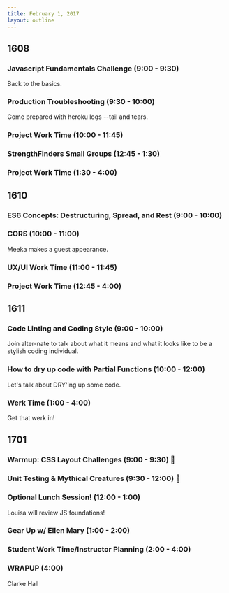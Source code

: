 ```yaml
---
title: February 1, 2017
layout: outline
---
```


## 1608

### Javascript Fundamentals Challenge (9:00 - 9:30)
Back to the basics.

### Production Troubleshooting (9:30 - 10:00)
Come prepared with heroku logs --tail and tears.

### Project Work Time (10:00 - 11:45)

### StrengthFinders Small Groups (12:45 - 1:30)

### Project Work Time (1:30 - 4:00)

## 1610

### ES6 Concepts: Destructuring, Spread, and Rest (9:00 - 10:00)

### CORS (10:00 - 11:00)
Meeka makes a guest appearance.

### UX/UI Work Time (11:00 - 11:45)

### Project Work Time (12:45 - 4:00)

## 1611

### Code Linting and Coding Style (9:00 - 10:00)

Join alter-nate to talk about what it means and what it looks like to be a stylish coding individual.

### How to dry up code with Partial Functions (10:00 - 12:00)

Let's talk about DRY'ing up some code.

### Werk Time (1:00 - 4:00)

Get that werk in! 

## 1701

### Warmup: CSS Layout Challenges (9:00 - 9:30) :muscle:

### Unit Testing & Mythical Creatures (9:30 - 12:00) :ghost:

### Optional Lunch Session! (12:00 - 1:00)
Louisa will review JS foundations!

### Gear Up w/ Ellen Mary (1:00 - 2:00)

### Student Work Time/Instructor Planning (2:00 - 4:00)

### WRAPUP (4:00)
Clarke Hall
